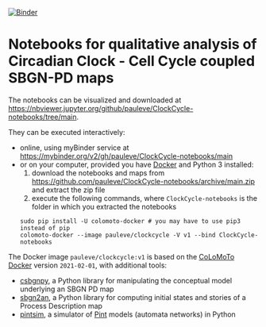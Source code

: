 [![Binder](https://mybinder.org/badge_logo.svg)](https://mybinder.org/v2/gh/pauleve/ClockCycle-notebooks/main)

# Notebooks for qualitative analysis of Circadian Clock - Cell Cycle coupled SBGN-PD maps

The notebooks can be visualized and downloaded at https://nbviewer.jupyter.org/github/pauleve/ClockCycle-notebooks/tree/main.

They can be executed interactively:
* online, using myBinder service at https://mybinder.org/v2/gh/pauleve/ClockCycle-notebooks/main
* or on your computer, provided you have [Docker](https://docs.docker.com/get-docker/) and Python 3 installed:
   1. download the notebooks and maps from  https://github.com/pauleve/ClockCycle-notebooks/archive/main.zip and extract the zip file
   2. execute the following commands, where ``ClockCycle-notebooks`` is the folder in which you extracted the notebooks
  ```
  sudo pip install -U colomoto-docker # you may have to use pip3 instead of pip
  colomoto-docker --image pauleve/clockcycle -V v1 --bind ClockCycle-notebooks
  ```

The Docker image `pauleve/clockcycle:v1` is based on the [CoLoMoTo Docker](http://colomoto.org/notebook) version `2021-02-01`, with additional tools:
* [csbgnpy](https://github.com/Adrienrougny/csbgnpy), a Python library for manipulating the conceptual model underlying an SBGN PD map
* [sbgn2an](https://github.com/Adrienrougny/sgbn2an), a Python library for computing initial states and stories of a Process Description map
* [pintsim](https://github.com/Adrienrougny/pintsim), a simulator of [Pint](https://loicpauleve.name/pint) models (automata networks) in Python

